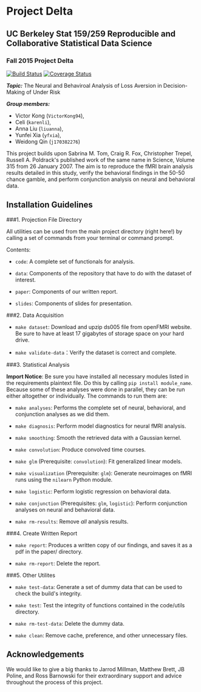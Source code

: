 # Project Delta
## UC Berkeley Stat 159/259 Reproducible and Collaborative Statistical Data Science 
### Fall 2015 Project Delta

[![Build
Status](https://travis-ci.org/berkeley-stat159/project-delta.svg?branch=master)](https://travis-ci.org/berkeley-stat159/project-delta?branch=master)
[![Coverage
Status](https://coveralls.io/repos/berkeley-stat159/project-delta/badge.svg?branch=master)](https://coveralls.io/r/berkeley-stat159/project-delta?branch=master)

_**Topic:**_ The Neural and Behaviroal Analysis of Loss Aversion in Decision-Making of Under Risk 

_**Group members:**_ 
- Victor Kong (`VictorKong94`), 
- Celi (`karenli`), 
- Anna Liu (`liuanna`), 
- Yunfei Xia (`yfxia`), 
- Weidong Qin (`j170382276`)

This project builds upon Sabrina M. Tom, Craig R. Fox, Christopher Trepel,
Russell A. Poldrack's published work of the same name in Science, Volume 315
from 26 January 2007. The aim is to reproduce the fMRI brain analysis results
detailed in this study, verify the behavioral findings in the 50-50 chance
gamble, and perform conjunction analysis on neural and behavioral data.

## Installation Guidelines

###1. Projection File Directory 

All utilities can be used from the main project directory (right here!) by
calling a set of commands from your terminal or command prompt.  

Contents:

- `code`: A complete set of functionals for analysis.

- `data`: Components of the repository that have to do with the dataset of
  interest.

- `paper`: Components of our written report.

- `slides`: Components of slides for presentation.

###2. Data Acquisition

- `make dataset`: Download and upzip ds005 file from openFMRI website. Be sure
  to have at least 17 gigabytes of storage space on your hard drive.

- `make validate-data`：Verify the dataset is correct and complete.
 

###3. Statistical Analysis 

**Import Notice**: Be sure you have installed all necessary modules listed in
the requirements plaintext file. Do this by calling `pip install module_name`.  
Because some of these analyses were done in parallel, they can be run either
altogether or individually. The commands to run them are:  

- `make analyses`: Performs the complete set of neural, behavioral, and
  conjunction analyses as we did them.

- `make diagnosis`: Perform model diagnostics for neural fMRI analysis.

- `make smoothing`: Smooth the retrieved data with a Gaussian kernel.

- `make convolution`: Produce convolved time courses.

- `make glm` (Prerequisite: `convolution`): Fit generalized linear models.

- `make visualization` (Prerequisite: `glm`): Generate neuroimages on fMRI runs
  using the `nilearn` Python module.

- `make logistic`: Perform logistic regression on behavioral data.

- `make conjunction` (Prerequisites: `glm`, `logistic`): Perform conjunction
  analyses on neural and behavioral data.

- `make rm-results`: Remove *all* analysis results.

###4. Create Written Report

- `make report`: Produces a written copy of our findings, and saves it as a pdf
  in the paper/ directory.

- `make rm-report`: Delete the report.

###5. Other Utilites

- `make test-data`: Generate a set of dummy data that can be used to check the
  build's integrity.

- `make test`: Test the integrity of functions contained in the code/utils
  directory.

- `make rm-test-data`: Delete the dummy data.

- `make clean`: Remove cache, preference, and other unnecessary files.


## Acknowledgements

We would like to give a big thanks to Jarrod Millman, Matthew Brett, JB
Poline, and Ross Barnowski for their extraordinary support and advice throughout
the process of this project.
